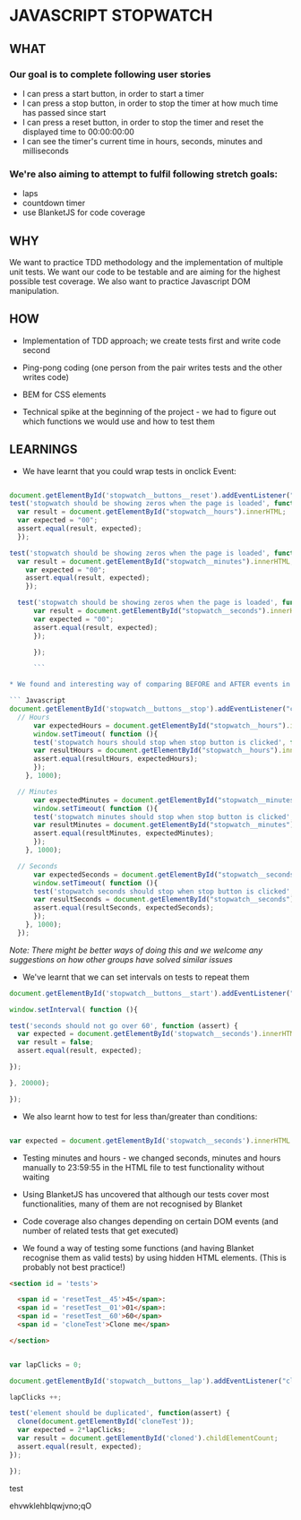 # JAVASCRIPT STOPWATCH

## WHAT

### Our goal is to complete following user stories

 * I can press a start button, in order to start a timer
 * I can press a stop button, in order to stop the timer at how much time has passed since start
 * I can press a reset button, in order to stop the timer and reset the displayed time to 00:00:00:00
 * I can see the timer's current time in hours, seconds, minutes and milliseconds

### We're also aiming to attempt to fulfil following stretch goals:

* laps
* countdown timer
* use BlanketJS for code coverage

## WHY

We want to practice TDD methodology and the implementation of multiple unit tests. We want our code to be testable and are aiming for the highest possible test coverage. We also want to practice Javascript DOM manipulation.

## HOW

* Implementation of TDD approach; we create tests first and write code second

* Ping-pong coding (one person from the pair writes tests and the other writes code)

* BEM for CSS elements

* Technical spike at the beginning of the project - we had to figure out which functions we would use and how to test them

## LEARNINGS

* We have learnt that you could wrap tests in onclick Event:

``` Javascript

document.getElementById('stopwatch__buttons__reset').addEventListener("click", function(){
test('stopwatch should be showing zeros when the page is loaded', function(assert) {
  var result = document.getElementById("stopwatch__hours").innerHTML;
  var expected = "00";
  assert.equal(result, expected);
  });

test('stopwatch should be showing zeros when the page is loaded', function(assert) {
  var result = document.getElementById("stopwatch__minutes").innerHTML;
    var expected = "00";
    assert.equal(result, expected);
    });

  test('stopwatch should be showing zeros when the page is loaded', function(assert) {
      var result = document.getElementById("stopwatch__seconds").innerHTML;
      var expected = "00";
      assert.equal(result, expected);
      });

      });

      ```

* We found and interesting way of comparing BEFORE and AFTER events in testing:

``` Javascript
document.getElementById('stopwatch__buttons__stop').addEventListener("click", function(){
  // Hours
      var expectedHours = document.getElementById("stopwatch__hours").innerHTML;
      window.setTimeout( function (){
      test('stopwatch hours should stop when stop button is clicked', function(assert) {
      var resultHours = document.getElementById("stopwatch__hours").innerHTML;
      assert.equal(resultHours, expectedHours);
      });
    }, 1000);

  // Minutes
      var expectedMinutes = document.getElementById("stopwatch__minutes").innerHTML;
      window.setTimeout( function (){
      test('stopwatch minutes should stop when stop button is clicked', function(assert) {
      var resultMinutes = document.getElementById("stopwatch__minutes").innerHTML;
      assert.equal(resultMinutes, expectedMinutes);
      });
    }, 1000);

  // Seconds
      var expectedSeconds = document.getElementById("stopwatch__seconds").innerHTML;
      window.setTimeout( function (){
      test('stopwatch seconds should stop when stop button is clicked', function(assert) {
      var resultSeconds = document.getElementById("stopwatch__seconds").innerHTML;
      assert.equal(resultSeconds, expectedSeconds);
      });
    }, 1000);
  });
```       
*Note: There might be better ways of doing this and we welcome any suggestions on how other groups have solved similar issues*

* We've learnt that we can set intervals on tests to repeat them

``` Javascript
document.getElementById('stopwatch__buttons__start').addEventListener("click", function(){

window.setInterval( function (){

test('seconds should not go over 60', function (assert) {
  var expected = document.getElementById('stopwatch__seconds').innerHTML > 59;
  var result = false;
  assert.equal(result, expected);

});

}, 20000);

});
```
* We also learnt how to test for less than/greater than conditions:

``` Javascript

var expected = document.getElementById('stopwatch__seconds').innerHTML > 59;

```

* Testing minutes and hours - we changed seconds, minutes and hours manually to 23:59:55 in the HTML file to test functionality without waiting

* Using BlanketJS has uncovered that although our tests cover most functionalities, many of them are not recognised by Blanket

* Code coverage also changes depending on certain DOM events (and number of related tests that get executed)

* We found a way of testing some functions (and having Blanket recognise them as valid tests) by using hidden HTML elements. (This is probably not best practice!)

``` HTML
<section id = 'tests'>

  <span id = 'resetTest__45'>45</span>:
  <span id = 'resetTest__01'>01</span>:
  <span id = 'resetTest__60'>60</span>
  <span id = 'cloneTest'>Clone me</span>

</section>
```

``` Javascript

var lapClicks = 0;

document.getElementById('stopwatch__buttons__lap').addEventListener("click", function(){

lapClicks ++;

test('element should be duplicated', function(assert) {
  clone(document.getElementById('cloneTest'));
  var expected = 2*lapClicks;
  var result = document.getElementById('cloned').childElementCount;
  assert.equal(result, expected);
});

});
```

test


ehvwklehblqwjvno;qO
